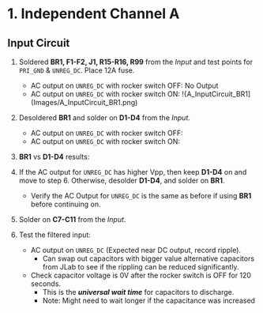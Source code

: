 # 1. Independent Channel A 
## Input Circuit

1. Soldered **BR1, F1-F2, J1, R15-R16, R99** from the *Input* and test points for `PRI_GND` & `UNREG_DC`. Place 12A fuse.
   	- AC output on `UNREG_DC` with rocker switch OFF: No Output
   	- AC output on `UNREG_DC` with rocker switch ON: !{A_InputCircuit_BR1](Images/A_InputCircuit_BR1.png)
2. Desoldered **BR1** and solder on **D1-D4** from the *Input*.
	- AC output on `UNREG_DC` with rocker switch OFF:
	- AC output on `UNREG_DC` with rocker switch ON:
3. **BR1** vs **D1-D4** results:



7. If the AC output for `UNREG_DC` has higher Vpp, then keep **D1-D4** on and move to step 6. Otherwise, desolder **D1-D4**, and solder on **BR1**. 
	- Verify the AC Output for `UNREG_DC` is the same as before if using **BR1** before continuing on.
8. Solder on **C7-C11** from the *Input*.
9. Test the filtered input:
	- AC output on `UNREG_DC` (Expected near DC output, record ripple).
		- Can swap out capacitors with bigger value alternative capacitors from JLab to see if the rippling can be reduced significantly.
	- Check capacitor voltage is 0V after the rocker switch is OFF for 120 seconds.
		- This is the ***universal wait time*** for capacitors to discharge.
		- Note: Might need to wait longer if the capacitance was increased
